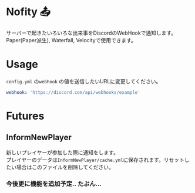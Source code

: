 # Nofity 📤
サーバーで起きたいろいろな出来事をDiscordのWebHookで通知します。  
Paper(Paper派生), Waterfall, Velocityで使用できます。  

# Usage
`config.yml` の`webhook` の値を送信したいURLに変更してください。  

```yaml
webhook: 'https://discord.com/api/webhooks/example'
```

# Futures
## InformNewPlayer
新しいプレイヤーが参加した際に通知をします。  
プレイヤーのデータは`InformNewPlayer/cache.yml`に保存されます。リセットしたい場合はこのファイルを削除してください。  

### 今後更に機能を追加予定.. たぶん...